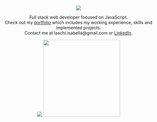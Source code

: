 <div align="center">
  <br>
  <img src="https://readme-typing-svg.demolab.com?font=Fira+Code&duration=2000&pause=1000&color=946AA3&background=E360FF00&center=true&vCenter=true&width=435&lines=Hello%2C+I'm+Isabella+%3A%5D">
  <p>Full stack web developer focused on JavaScript.<br> Check out my <a href="https://isabella-laschi.vercel.app" target="_blank">portfolio</a> which includes my working experience, skills and implemented projects.   
  <br>
    Contact me at laschi.isabella@gmail.com or <a href="https://www.linkedin.com/in/isabella-laschi/" target="_blank">LinkedIn</a>.</p>
  <!-- streak -->
  <img src="https://streak-stats.demolab.com?user=laschisabella&border_radius=5&background=343434&stroke=808080&ring=CBAC08&fire=CBAC08&currStreakNum=FAFCFA&sideNums=FAFCFA&currStreakLabel=DDDDDD&sideLabels=DDDDDD&dates=DDDDDD&border=757575">
  <!-- top languages -->
  <img height="250" src="https://github-readme-stats-k1p2t449q-laschisabella.vercel.app/api/top-langs?username=laschisabella&hide_title=true&bg_color=343434&border_color=979797&border_radius=5&text_color=FAFCFA">
</div>


  

